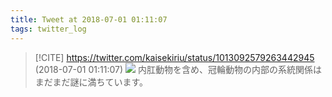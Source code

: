 ```yaml
---
title: Tweet at 2018-07-01 01:11:07
tags: twitter_log
---
```


> [!CITE] https://twitter.com/kaisekiriu/status/1013092579263442945 (2018-07-01 01:11:07)
> ![](https://twitter.com/kaisekiriu/status/1013092579263442945)
> 内肛動物を含め、冠輪動物の内部の系統関係はまだまだ謎に満ちています。
